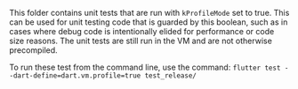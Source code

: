 This folder contains unit tests that are run with `kProfileMode` set to true.
This can be used for unit testing code that is guarded by this boolean, such as
in cases where debug code is intentionally elided for performance or code size
reasons. The unit tests are still run in the VM and are not otherwise
precompiled.

To run these test from the command line, use the command:
`flutter test --dart-define=dart.vm.profile=true test_release/`
